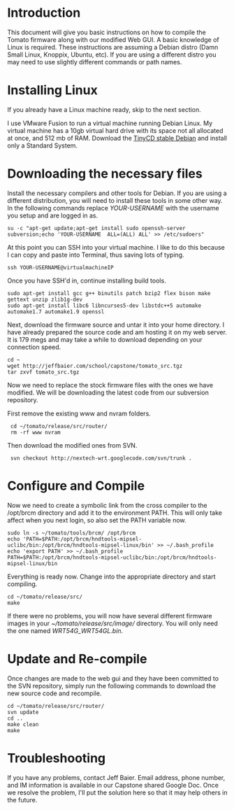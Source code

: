 # Introduction #

This document will give you basic instructions on how to compile the Tomato firmware along with our modified Web GUI. A basic knowledge of Linux is required. These instructions are assuming a Debian distro (Damn Small Linux, Knoppix, Ubuntu, etc). If you are using a different distro you may need to use slightly different commands or path names.

# Installing Linux #

If you already have a Linux machine ready, skip to the next section.

I use VMware Fusion to run a virtual machine running Debian Linux. My virtual machine has a 10gb virtual hard drive with its space not all allocated at once, and 512 mb of RAM. Download the [TinyCD stable Debian](http://ftp.acc.umu.se/debian-cd/5.0.1/i386/iso-cd/debian-501-i386-netinst.iso) and install only a Standard System.

# Downloading the necessary files #

Install the necessary compilers and other tools for Debian. If you are using a different distribution, you will need to install these tools in some other way. In the following commands replace _YOUR-USERNAME_ with the username you setup and are logged in as.
```
su -c "apt-get update;apt-get install sudo openssh-server subversion;echo 'YOUR-USERNAME  ALL=(ALL) ALL' >> /etc/sudoers" 
```
At this point you can SSH into your virtual machine. I like to do this because I can copy and paste into Terminal, thus saving lots of typing.
```
ssh YOUR-USERNAME@virtualmachineIP
```
Once you have SSH'd in, continue installing build tools.
```
sudo apt-get install gcc g++ binutils patch bzip2 flex bison make gettext unzip zlib1g-dev 
sudo apt-get install libc6 libncurses5-dev libstdc++5 automake automake1.7 automake1.9 openssl
```
Next, download the firmware source and untar it into your home directory. I have already prepared the source code and am hosting it on my web server. It is 179 megs and may take a while to download depending on your connection speed.
```
cd ~
wget http://jeffbaier.com/school/capstone/tomato_src.tgz
tar zxvf tomato_src.tgz
```
Now we need to replace the stock firmware files with the ones we have modified. We will be downloading the latest code from our subversion repository.

First remove the existing www and nvram folders.
```
 cd ~/tomato/release/src/router/
 rm -rf www nvram
```
Then download the modified ones from SVN.
```
 svn checkout http://nextech-wrt.googlecode.com/svn/trunk .
```


# Configure and Compile #
Now we need to create a symbolic link from the cross compiler to the /opt/brcm directory and add it to the environment PATH. This will only take affect when you next login, so also set the PATH variable now.
```
sudo ln -s ~/tomato/tools/brcm/ /opt/brcm
echo 'PATH=$PATH:/opt/brcm/hndtools-mipsel-uclibc/bin:/opt/brcm/hndtools-mipsel-linux/bin' >> ~/.bash_profile
echo 'export PATH' >> ~/.bash_profile
PATH=$PATH:/opt/brcm/hndtools-mipsel-uclibc/bin:/opt/brcm/hndtools-mipsel-linux/bin
```
Everything is ready now. Change into the appropriate directory and start compiling.
```
cd ~/tomato/release/src/
make
```
If there were no problems, you will now have several different firmware images in your _~/tomato/release/src/image/_ directory. You will only need the one named _WRT54G\_WRT54GL.bin_.

# Update and Re-compile #
Once changes are made to the web gui and they have been committed to the SVN repository, simply run the following commands to download the new source code and recompile.
```
cd ~/tomato/release/src/router/
svn update
cd ..
make clean
make
```

# Troubleshooting #
If you have any problems, contact Jeff Baier. Email address, phone number, and IM information is available in our Capstone shared Google Doc. Once we resolve the problem, I'll put the solution here so that it may help others in the future.